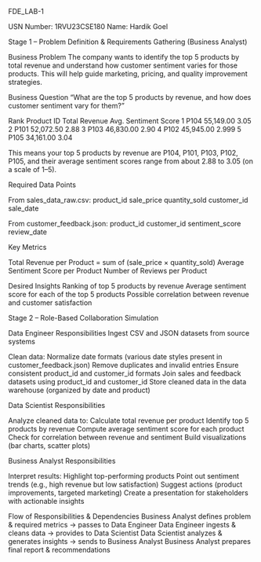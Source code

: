 FDE_LAB-1

USN Number: 1RVU23CSE180
Name: Hardik Goel

Stage 1 – Problem Definition & Requirements Gathering (Business Analyst)

Business Problem
The company wants to identify the top 5 products by total revenue and understand how customer sentiment varies for those products. This will help guide marketing, pricing, and quality improvement strategies.

Business Question
“What are the top 5 products by revenue, and how does customer sentiment vary for them?”

Rank	Product ID	Total Revenue	Avg. Sentiment Score
1	      P104	       55,149.00	       3.05
2     	P101	       52,072.50	       2.88
3	      P103	       46,830.00	       2.90
4	      P102	       45,945.00	       2.999
5	      P105	       34,161.00	       3.04

This means your top 5 products by revenue are P104, P101, P103, P102, P105, and their average sentiment scores range from about 2.88 to 3.05 (on a scale of 1–5).


Required Data Points

From sales_data_raw.csv:
product_id
sale_price
quantity_sold
customer_id
sale_date

From customer_feedback.json:
product_id
customer_id
sentiment_score
review_date


Key Metrics

Total Revenue per Product = sum of (sale_price × quantity_sold)
Average Sentiment Score per Product
Number of Reviews per Product

Desired Insights
Ranking of top 5 products by revenue
Average sentiment score for each of the top 5 products
Possible correlation between revenue and customer satisfaction


Stage 2 – Role-Based Collaboration Simulation

Data Engineer Responsibilities
Ingest CSV and JSON datasets from source systems

Clean data:
Normalize date formats (various date styles present in customer_feedback.json)
Remove duplicates and invalid entries
Ensure consistent product_id and customer_id formats
Join sales and feedback datasets using product_id and customer_id
Store cleaned data in the data warehouse (organized by date and product)


Data Scientist Responsibilities

Analyze cleaned data to:
Calculate total revenue per product
Identify top 5 products by revenue
Compute average sentiment score for each product
Check for correlation between revenue and sentiment
Build visualizations (bar charts, scatter plots)


Business Analyst Responsibilities

Interpret results:
Highlight top-performing products
Point out sentiment trends (e.g., high revenue but low satisfaction)
Suggest actions (product improvements, targeted marketing)
Create a presentation for stakeholders with actionable insights


Flow of Responsibilities & Dependencies
Business Analyst defines problem & required metrics → passes to Data Engineer
Data Engineer ingests & cleans data → provides to Data Scientist
Data Scientist analyzes & generates insights → sends to Business Analyst
Business Analyst prepares final report & recommendations
